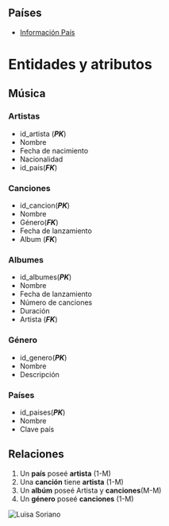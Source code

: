 ## Países 
-  [Información País](https://gist.github.com/brenes/1095110)


# Entidades y atributos

## Música

### Artistas
- id_artista (**_PK_**)
- Nombre
- Fecha de nacimiento
- Nacionalidad
- id_pais(**_FK_**)


### Canciones
- id_cancion(**_PK_**)
- Nombre
- Género(**_FK_**)
- Fecha de lanzamiento
- Album (**_FK_**)

### Albumes
- id_albumes(**_PK_**)
- Nombre 
- Fecha de lanzamiento
- Número de canciones
- Duración
- Artista (**_FK_**)

### Género
- id_genero(**_PK_**)
- Nombre
- Descripción

### Países
- id_paises(**_PK_**)
- Nombre
- Clave país
## Relaciones

1. Un **país** poseé **artista** (1-M)
2. Una **canción** tiene **artista** (1-M)
3. Un **albúm** poseé Artista y **canciones**(M-M)
4. Un **género** poseé **canciones** (1-M)

![Luisa Soriano](https://media.discordapp.net/attachments/1011284720350412802/1034484297127702632/ModeloRelacional.drawio.png?width=726&height=513)


